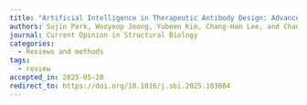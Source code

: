 ```yaml
---
title: "Artificial Intelligence in Therapeutic Antibody Design: Advances and Future Prospects"
authors: Sujin Park, Wooyeop Jeong, Yubeen Kim, Chang-Han Lee, and Chaok Seok*
journal: Current Opinion in Structural Biology
categories:
  - Reviews and methods
tags:
  - review
accepted_in: 2025-05-28
redirect_to: https://doi.org/10.1016/j.sbi.2025.103084
---
```

